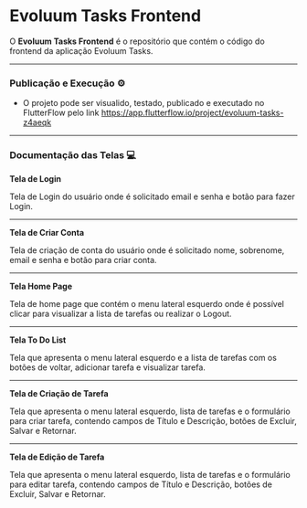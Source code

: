# Evoluum Tasks Frontend

O **Evoluum Tasks Frontend** é o repositório que contém o código do frontend da aplicação Evoluum Tasks.

---

### Publicação e Execução ⚙️

- O projeto pode ser visualido, testado, publicado e executado no FlutterFlow pelo link https://app.flutterflow.io/project/evoluum-tasks-z4aeqk

---

### Documentação das Telas 💻

**Tela de Login**

Tela de Login do usuário onde é solicitado email e senha e botão para fazer Login.

---

**Tela de Criar Conta**

Tela de criação de conta do usuário onde é solicitado nome, sobrenome, email e senha e botão para criar conta.

---

**Tela Home Page**

Tela de home page que contém o menu lateral esquerdo onde é possível clicar para visualizar a lista de tarefas ou realizar o Logout.

---

**Tela To Do List**

Tela que apresenta o menu lateral esquerdo e a lista de tarefas com os botões de voltar, adicionar tarefa e visualizar tarefa.

---

**Tela de Criação de Tarefa**

Tela que apresenta o menu lateral esquerdo, lista de tarefas e o formulário para criar tarefa, contendo campos de Título e Descrição, botões de Excluir, Salvar e Retornar.

---

**Tela de Edição de Tarefa**

Tela que apresenta o menu lateral esquerdo, lista de tarefas e o formulário para editar tarefa, contendo campos de Título e Descrição, botões de Excluir, Salvar e Retornar.
